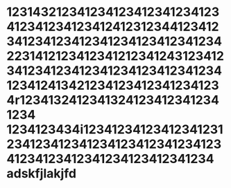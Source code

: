 12314321234123412341234123412341234123412341241231234412341234123412341234123412341234123422314121234123412123412431234123412341234123412341234123412341234124134212341234123412341234r1234132412341324123412341234
1234
1234123434i1234123412341234123123412341234123412341234123412341234123412341234123412341234
adskfjlakjfd
=====
